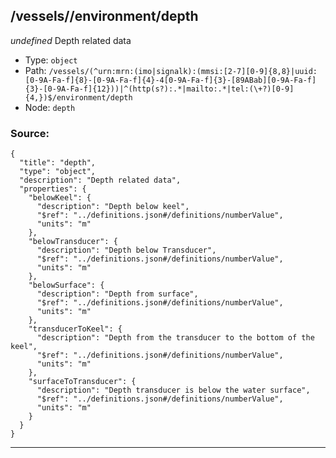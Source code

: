 ## /vessels/<RegExp>/environment/depth

*undefined*
Depth related data

* Type: `object`
* Path: `/vessels/(^urn:mrn:(imo|signalk):(mmsi:[2-7][0-9]{8,8}|uuid:[0-9A-Fa-f]{8}-[0-9A-Fa-f]{4}-4[0-9A-Fa-f]{3}-[89ABab][0-9A-Fa-f]{3}-[0-9A-Fa-f]{12}))|^(http(s?):.*|mailto:.*|tel:(\+?)[0-9]{4,})$/environment/depth`
* Node: `depth`

### Source:
```
{
  "title": "depth",
  "type": "object",
  "description": "Depth related data",
  "properties": {
    "belowKeel": {
      "description": "Depth below keel",
      "$ref": "../definitions.json#/definitions/numberValue",
      "units": "m"
    },
    "belowTransducer": {
      "description": "Depth below Transducer",
      "$ref": "../definitions.json#/definitions/numberValue",
      "units": "m"
    },
    "belowSurface": {
      "description": "Depth from surface",
      "$ref": "../definitions.json#/definitions/numberValue",
      "units": "m"
    },
    "transducerToKeel": {
      "description": "Depth from the transducer to the bottom of the keel",
      "$ref": "../definitions.json#/definitions/numberValue",
      "units": "m"
    },
    "surfaceToTransducer": {
      "description": "Depth transducer is below the water surface",
      "$ref": "../definitions.json#/definitions/numberValue",
      "units": "m"
    }
  }
}
```

---
